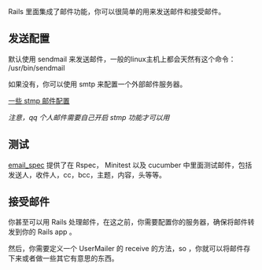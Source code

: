 Rails 里面集成了邮件功能，你可以很简单的用来发送邮件和接受邮件。


## 发送配置

默认使用 sendmail 来发送邮件，一般的linux主机上都会天然有这个命令：
/usr/bin/sendmail

如果没有，你可以使用 smtp 来配置一个外部邮件服务器。

[一些 stmp 邮件配置](https://gist.github.com/lidashuang/4371386)

*注意，qq 个人邮件需要自己开启 stmp 功能才可以用*

## 测试

[email_spec](https://github.com/bmabey/email-spec/) 提供了在 Rspec，
Minitest 以及 cucumber 中里面测试邮件，包括发送人，收件人，cc，bcc，主题，内容，头等等。

## 接受邮件

你甚至可以用 Rails
处理邮件，在这之前，你需要配置你的服务器，确保将邮件转发到你的 Rails
app 。

然后，你需要定义一个 UserMailer 的 receive 的方法，so
，你就可以将邮件存下来或者做一些其它有意思的东西。
